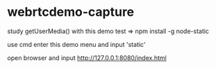 # webrtcdemo-capture
study getUserMedia() with this demo
test => npm install -g node-static

use cmd enter this demo menu and input 'static'

open browser and input http://127.0.0.1:8080/index.html

